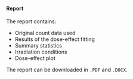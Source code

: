 #### Report

The report contains:

- Original count data used
- Results of the dose-effect fitting
- Summary statistics
- Irradiation conditions
- Dose-effect plot

The report can be downloaded in `.PDF` and `.DOCX`.

